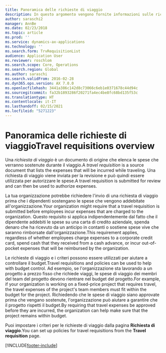 ```yaml
---
title: Panoramica delle richieste di viaggio
description: In questo argomento vengono fornite informazioni sulle richieste di viaggio. Una richiesta di viaggio documenta le spese di viaggio pianificate.
author: saraschi2
manager: AnnBe
ms.date: 02/23/2018
ms.topic: article
ms.prod: ''
ms.service: dynamics-ax-applications
ms.technology: ''
ms.search.form: TrvRequisitionList
audience: Application User
ms.reviewer: roschlom
ms.search.scope: Core, Operations
ms.search.region: Global
ms.author: saraschi
ms.search.validFrom: 2016-02-28
ms.dyn365.ops.version: AX 7.0.0
ms.openlocfilehash: 3441a386c142d8c73066c6eb1e0371678c44d94c
ms.sourcegitcommit: fa32b1893286f20271fa4ec4be8fc68bd135f53c
ms.translationtype: HT
ms.contentlocale: it-IT
ms.lasthandoff: 02/15/2021
ms.locfileid: "5271223"
---
```

# <a name="travel-requisitions-overview"></a><span data-ttu-id="a1540-104">Panoramica delle richieste di viaggio</span><span class="sxs-lookup"><span data-stu-id="a1540-104">Travel requisitions overview</span></span>

<span data-ttu-id="a1540-105">Una *richiesta di viaggio* è un documento di origine che elenca le spese che verranno sostenute durante il viaggio.</span><span class="sxs-lookup"><span data-stu-id="a1540-105">A *travel requisition* is a source document that lists the expenses that will be incurred while traveling.</span></span> <span data-ttu-id="a1540-106">Una richiesta di viaggio viene inviata per la revisione e può quindi essere utilizzata per autorizzare le spese.</span><span class="sxs-lookup"><span data-stu-id="a1540-106">A travel requisition is submitted for review and can then be used to authorize expenses.</span></span>

<span data-ttu-id="a1540-107">La tua organizzazione potrebbe richiedere l'invio di una richiesta di viaggio prima che i dipendenti sostengano le spese che vengono addebitate all'organizzazione.</span><span class="sxs-lookup"><span data-stu-id="a1540-107">Your organization might require that a travel requisition is submitted before employees incur expenses that are charged to the organization.</span></span> <span data-ttu-id="a1540-108">Questo requisito si applica indipendentemente dal fatto che il dipendente addebiti le spese su una carta di credito aziendale, spenda denaro che ha ricevuto da un anticipo in contanti o sostiene spese vive che saranno rimborsate dall'organizzazione.</span><span class="sxs-lookup"><span data-stu-id="a1540-108">This requirement applies, regardless of whether employees charge expenses to a corporate credit card, spend cash that they received from a cash advance, or incur out-of-pocket expenses that will be reimbursed by the organization.</span></span>

<span data-ttu-id="a1540-109">Le richieste di viaggio e i criteri possono essere utilizzati per aiutare a controllare il budget.</span><span class="sxs-lookup"><span data-stu-id="a1540-109">Travel requisitions and policies can be used to help with budget control.</span></span> <span data-ttu-id="a1540-110">Ad esempio, se l'organizzazione sta lavorando a un progetto a prezzo fisso che richiede viaggi, le spese di viaggio dei membri del team del progetto devono rientrare nel budget del progetto.</span><span class="sxs-lookup"><span data-stu-id="a1540-110">For example, if your organization is working on a fixed-price project that requires travel, the travel expenses of the project's team members must fit within the budget for the project.</span></span> <span data-ttu-id="a1540-111">Richiedendo che le spese di viaggio siano approvate prima che vengano sostenute, l'organizzazione può aiutare a garantire che il progetto rispetti il budget.</span><span class="sxs-lookup"><span data-stu-id="a1540-111">By requiring that travel expenses be approved before they are incurred, the organization can help make sure that the project remains within budget.</span></span>

<span data-ttu-id="a1540-112">Puoi impostare i criteri per le richieste di viaggio dalla pagina **Richiesta di viaggio**.</span><span class="sxs-lookup"><span data-stu-id="a1540-112">You can set up policies for travel requisitions from the **Travel requisition** page.</span></span>


[!INCLUDE[footer-include](../includes/footer-banner.md)]
